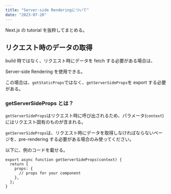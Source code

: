```yaml
---
title: "Server-side Renderingについて"
date: "2023-07-20"
---
```


Next.js の tutorial を抜粋してまとめる。

## リクエスト時のデータの取得

build 時ではなく、リクエスト時にデータを fetch する必要がある場合は、

Server-side Rendering を使用できる。

この場合は、`getStaticProps`ではなく、`getServerSideProps`を export する必要がある。

### getServerSideProps とは？

`getServerSideProps`はリクエスト時に呼び出されるため、パラメータ(`context`)にはリクエスト固有のものが含まれる。

`getServerSideProps`は、リクエスト時にデータを取得しなければならないページを、pre-rendering する必要がある場合のみ使ってください。

以下に、例のコードを載せる。

```
export async function getServerSideProps(context) {
  return {
    props: {
      // props for your component
    },
  };
}
```
